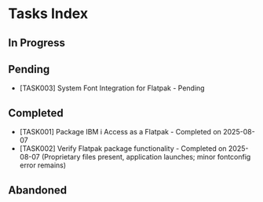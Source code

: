 # Tasks Index



## In Progress


## Pending
- [TASK003] System Font Integration for Flatpak - Pending

## Completed
- [TASK001] Package IBM i Access as a Flatpak - Completed on 2025-08-07
- [TASK002] Verify Flatpak package functionality - Completed on 2025-08-07 (Proprietary files present, application launches; minor fontconfig error remains)
## Abandoned

